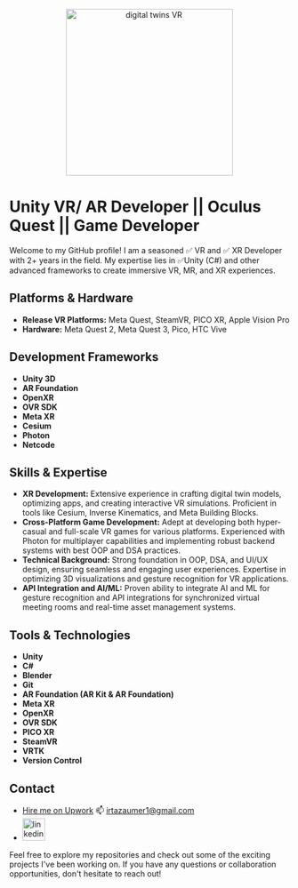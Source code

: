 <p align="center">
  <img src="https://github.com/user-attachments/assets/78a84957-f216-4dce-86a7-19c64aee3067" alt="digital twins VR" width="300">
</p>

# Unity VR/ AR Developer || Oculus Quest || Game Developer

Welcome to my GitHub profile! I am a seasoned ✅ VR and ✅ XR Developer with 2+ years in the field. My expertise lies in ✅Unity (C#) and other advanced frameworks to create immersive VR, MR, and XR experiences.

## Platforms & Hardware

- **Release VR Platforms:** Meta Quest, SteamVR, PICO XR, Apple Vision Pro
- **Hardware:** Meta Quest 2, Meta Quest 3, Pico, HTC Vive

## Development Frameworks

- **Unity 3D**
- **AR Foundation**
- **OpenXR**
- **OVR SDK**
- **Meta XR**
- **Cesium**
- **Photon**
- **Netcode**

## Skills & Expertise

- **XR Development:** Extensive experience in crafting digital twin models, optimizing apps, and creating interactive VR simulations. Proficient in tools like Cesium, Inverse Kinematics, and Meta Building Blocks.
- **Cross-Platform Game Development:** Adept at developing both hyper-casual and full-scale VR games for various platforms. Experienced with Photon for multiplayer capabilities and implementing robust backend systems with best OOP and DSA practices.
- **Technical Background:** Strong foundation in OOP, DSA, and UI/UX design, ensuring seamless and engaging user experiences. Expertise in optimizing 3D visualizations and gesture recognition for VR applications.
- **API Integration and AI/ML:** Proven ability to integrate AI and ML for gesture recognition and API integrations for synchronized virtual meeting rooms and real-time asset management systems.

## Tools & Technologies

- **Unity**
- **C#**
- **Blender**
- **Git**
- **AR Foundation (AR Kit & AR Foundation)**
- **Meta XR**
- **OpenXR**
- **OVR SDK**
- **PICO XR**
- **SteamVR**
- **VRTK**
- **Version Control**

## Contact

- [Hire me on Upwork](https://www.upwork.com/freelancers/~0187dbb8242c4fb3d4)
📫 [irtazaumer1@gmail.com](mailto:irtazaumer1@gmail.com)
- [<img src='https://cdn.jsdelivr.net/npm/simple-icons@3.0.1/icons/linkedin.svg' alt='linkedin' height='40'>](https://www.linkedin.com/in/iamirtazaumer/)

Feel free to explore my repositories and check out some of the exciting projects I've been working on. If you have any questions or collaboration opportunities, don't hesitate to reach out!
